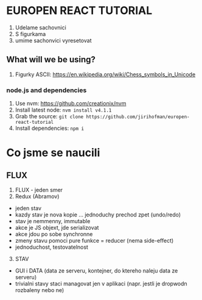 # EUROPEN REACT TUTORIAL
1. Udelame sachovnici
2. S figurkama
3. umime sachonvici vyresetovat

## What will we be using?
1. Figurky ASCII: https://en.wikipedia.org/wiki/Chess_symbols_in_Unicode

### node.js and dependencies
1. Use nvm: https://github.com/creationix/nvm
2. Install latest node: `nvm install v4.1.1`
3. Grab the source: `git clone https://github.com/jirihofman/europen-react-tutorial`
4. Install dependencies: `npm i`

# Co jsme se naucili

## FLUX
1. FLUX - jeden smer
2. Redux (Abramov)
 - jeden stav
 - kazdy stav je nova kopie ... jednoduchy prechod zpet (undo/redo)
 - stav je nemmenny, immutable
 - akce je JS objext, jde serializovat
 - akce jdou po sobe synchronne
 - zmeny stavu pomoci pure funkce = reducer (nema side-effect)
 - jednoduchost, testovatelnost

3. STAV
 - GUI i DATA (data ze serveru, kontejner, do ktereho naleju data ze serveru)
 - trivialni stavy staci managovat jen v aplikaci (napr. jestli je dropwodn rozbaleny nebo ne)
